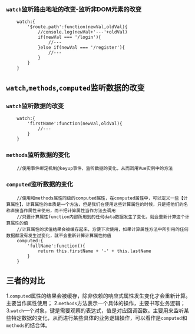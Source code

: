 ### `watch`监听路由地址的改变-监听非DOM元素的改变
```
    watch:{
        '$route.path':function(newVal,oldVal){
            //console.log(newVal+'---'+oldVal)
            if(newVal === '/login'){
                //---
            }else if(newVal === '/register'){
                //---
            }
        }
    }
```
## `watch`,`methods`,`computed`监听数据的改变
### `watch`监听数据的改变
```
    watch:{
        'firstName':function(newVal,oldVal){
            //---
        }
    }
```
### `methods`监听数据的变化
```
    //使用事件绑定机制@keyup事件，监听数据的变化，从而调用Vue实例中的方法
```
### `computed`监听数据的变化
```
    //使用和methods属性同级的computed属性，在computed属性中，可以定义一些【计算属性】，计算属性的本质是一个方法，但是我们在使用这些计算属性的时候，只是把他们的名称直接当作属性来使用，而不把计算属性当作方法去调用
    //只要计算属性function内部所用到的任何data数据发生了变化，就会重新计算这个计算属性的值
    //计算属性的求值结果会被缓存起来，方便下次使用，如果计算属性方法中所引用的任何数据都没有发生过变化，就不会重新计算计算属性的值
    computed:{
        'fullName':function(){
            return this.firstName + '-' + this.lastName
        }
    }
```
## 三者的对比
1.`computed`属性的结果会被缓存，除非依赖的响应式属性发生变化才会重新计算。主要当作属性使用；
2.`methods`方法表示一个具体的操作，主要书写业务逻辑；
3.`watch`一个对象，键是需要观察的表达式，值是对应回调函数。主要用来监听某些特定数据的变化，从而进行某些具体的业务逻辑操作，可以看作是`computed`和`methods`的结合体。